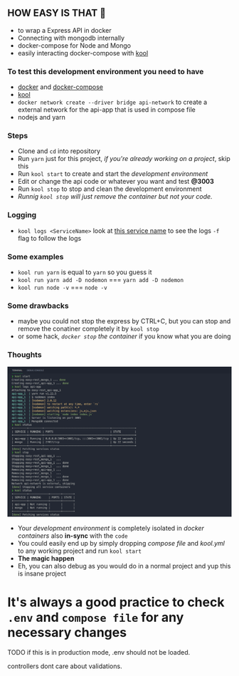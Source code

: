 ## HOW EASY IS THAT 🤖

- to wrap a Express API in docker
- Connecting with mongodb internally
- docker-compose for Node and Mongo
- easily interacting docker-compose with [kool](https://kool.dev)

### To test this development environment you need to have

- [docker](https://docs.docker.com/engine/installation/) and [docker-compose](https://docs.docker.com/compose/install/)
- [kool](https://kool.dev/docs/getting-started/installation)
- `docker network create --driver bridge api-network` to create a external network for the api-app that is used in compose file
- nodejs and yarn

### Steps

- Clone and `cd` into repository
- Run `yarn` just for this project, _if you're already working on a project_, skip this
- Run `kool start` to create and start the _development environment_
- Edit or change the api code or whatever you want and test **@3003**
- Run `kool stop` to stop and clean the development environment
- _Runnig `kool stop` will just remove the container but not your code._

### Logging

- `kool logs <ServiceName>` look at [this service name](https://github.com/minlaxz/easy-rest/blob/41c7a102770e5bec4ddeab7dfbda83547660feb4/docker-compose.yml#L17) to see the logs `-f` flag to follow the logs

### Some examples

- `kool run yarn` is equal to `yarn` so you guess it
- `kool run yarn add -D nodemon` === `yarn add -D nodemon`
- `kool run node -v` === `node -v`

### Some drawbacks

- maybe you could not stop the express by CTRL+C, but you can stop and remove the conatiner completely it by `kool stop`
- or some hack, _`docker stop` the container_ if you know what you are doing

### Thoughts

![Screen Shot](docs/images/0.png)

- Your _development environment_ is completely isolated in _docker containers_ also **in-sync** with the `code`
- You could easily end up by simply dropping _compose file_ and _kool.yml_ to any working project and run `kool start`
- **The magic happen**
- Eh, you can also debug as you would do in a normal project and yup this is insane project

# It's always a good practice to check `.env` and `compose file` for any necessary changes

TODO if this is in production mode, .env should not be loaded.

controllers dont care about validations.
